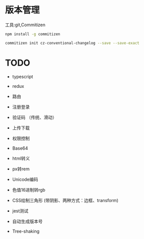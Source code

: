 # 版本管理
工具:git,Commitizen
```bash
npm install -g commitizen
```
```bash
commitizen init cz-conventional-changelog --save --save-exact
```
# TODO
- typescript
- redux

- 路由
- 注册登录
- 验证码 （传统、滑动）
- 上传下载
- 权限控制

- Base64
- html转义
- px转rem
- Unicode编码
- 色值16进制转rgb
- CSS绘制三角形 (带阴影、两种方式：边框、transform)
- jest测试
- 自动生成版本号
- Tree-shaking